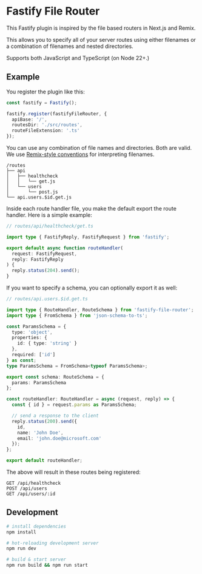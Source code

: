 # Fastify File Router

This Fastify plugin is inspired by the file based routers in Next.js and Remix.

This allows you to specify all of your server routes using either filenames or a combination of filenames and nested directories.

Supports both JavaScript and TypeScript (on Node 22+.)

## Example

You register the plugin like this:

```ts
const fastify = Fastify();

fastify.register(fastifyFileRouter, {
  apiBase: '/',
  routesDir: './src/routes',
  routeFileExtension: '.ts'
});
```

You can use any combination of file names and directories. Both are valid. We use [Remix-style conventions](https://remix.run/docs/en/main/discussion/routes#conventional-route-configuration) for interpreting filenames.

```
/routes
├── api
│   ├── healthcheck
│   │   └── get.js
│   └── users
│       └── post.js
└── api.users.$id.get.js
```

Inside each route handler file, you make the default export the route handler. Here is a simple example:

```ts
// routes/api/healthcheck/get.ts

import type { FastifyReply, FastifyRequest } from 'fastify';

export default async function routeHandler(
  request: FastifyRequest,
  reply: FastifyReply
) {
  reply.status(204).send();
}
```

If you want to specify a schema, you can optionally export it as well:

```ts
// routes/api.users.$id.get.ts

import type { RouteHandler, RouteSchema } from 'fastify-file-router';
import type { FromSchema } from 'json-schema-to-ts';

const ParamsSchema = {
  type: 'object',
  properties: {
    id: { type: 'string' }
  },
  required: ['id']
} as const;
type ParamsSchema = FromSchema<typeof ParamsSchema>;

export const schema: RouteSchema = {
  params: ParamsSchema
};

const routeHandler: RouteHandler = async (request, reply) => {
  const { id } = request.params as ParamsSchema;

  // send a response to the client
  reply.status(200).send({
    id,
    name: 'John Doe',
    email: 'john.doe@microsoft.com'
  });
};

export default routeHandler;
```

The above will result in these routes being registered:

```
GET /api/healthcheck
POST /api/users
GET /api/users/:id
```

## Development

```sh
# install dependencies
npm install

# hot-reloading development server
npm run dev

# build & start server
npm run build && npm run start
```
